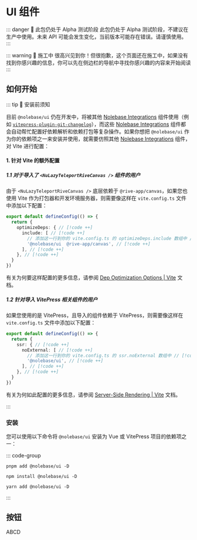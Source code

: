 <script setup>
import { NuButton } from '@nolebase/ui'
</script>

# UI 组件 <Badge type="danger" text="Alpha 测试" />

::: danger 🛑 此包仍处于 Alpha 测试阶段
此包仍处于 Alpha 测试阶段，不建议在生产中使用。未来 API 可能会发生变化，当前版本可能存在错误。请谨慎使用。
:::

::: warning 🚧 施工中
很高兴见到你！但很抱歉，这个页面还在施工中，如果没有找到你感兴趣的信息，你可以先在侧边栏的导航中寻找你感兴趣的内容来开始阅读
:::

## 如何开始

::: tip 🙋 安装前须知

目前 `@nolebase/ui` 仍在开发中，将被其他 [Nolebase Integrations](https://nolebase-integrations.ayaka.io) 组件使用（例如 [`vitepress-plugin-git-changelog`](/pages/en/integrations/vitepress-plugin-git-changelog/)），而这些 [Nolebase Integrations](https://nolebase-integrations.ayaka.io) 组件都会自动帮忙配置好依赖解析和依赖打包等复杂操作。如果你想把 `@nolebase/ui` 作为你的依赖项之一来安装并使用，就需要仿照其他 [Nolebase Integrations](https://nolebase-integrations.ayaka.io) 组件，对 Vite 进行配置：

#### 1. 针对 Vite 的额外配置

##### 1.1 对于导入了 `<NuLazyTeleportRiveCanvas />` 组件的用户

由于 `<NuLazyTeleportRiveCanvas />` 底层依赖于 `@rive-app/canvas`，如果您也使用 Vite 作为打包器和开发环境服务器，则需要像这样在 `vite.config.ts` 文件中添加以下配置：

```typescript
export default defineConfig(() => {
  return {
    optimizeDeps: { // [!code ++]
      include: [ // [!code ++]
        // 添加这一行到你的 vite.config.ts 的 optimizeDeps.include 数组中 // [!code ++]
        '@nolebase/ui  @rive-app/canvas', // [!code ++]
      ], // [!code ++]
    }, // [!code ++]
  }
})
```

有关为何要这样配置的更多信息，请参阅 [Dep Optimization Options | Vite](https://vitejs.dev/config/dep-optimization-options.html#optimizedeps-exclude) 文档。

##### 1.2 针对导入 VitePress 相关组件的用户

如果您使用的是 VitePress，且导入的组件依赖于 VitePress，则需要像这样在 `vite.config.ts` 文件中添加以下配置：

```typescript
export default defineConfig(() => {
  return {
    ssr: { // [!code ++]
      noExternal: [ // [!code ++]
        // 添加这一行到你的 vite.config.ts 的 ssr.noExternal 数组中 // [!code ++]
        '@nolebase/ui', // [!code ++]
      ], // [!code ++]
    }, // [!code ++]
  }
})
```

有关为何如此配置的更多信息，请参阅 [Server-Side Rendering | Vite](https://vitejs.dev/guide/ssr.html#ssr-externals) 文档。

:::

### 安装

您可以使用以下命令将 `@nolebase/ui` 安装为 Vue 或 VitePress 项目的依赖项之一：

::: code-group

```shell [pnpm]
pnpm add @nolebase/ui -D
```

```shell [npm]
npm install @nolebase/ui -D
```

```shell [yarn]
yarn add @nolebase/ui -D
```

:::

## 按钮

<div>
  <NuButton>
    ABCD
  </NuButton>
</div>
